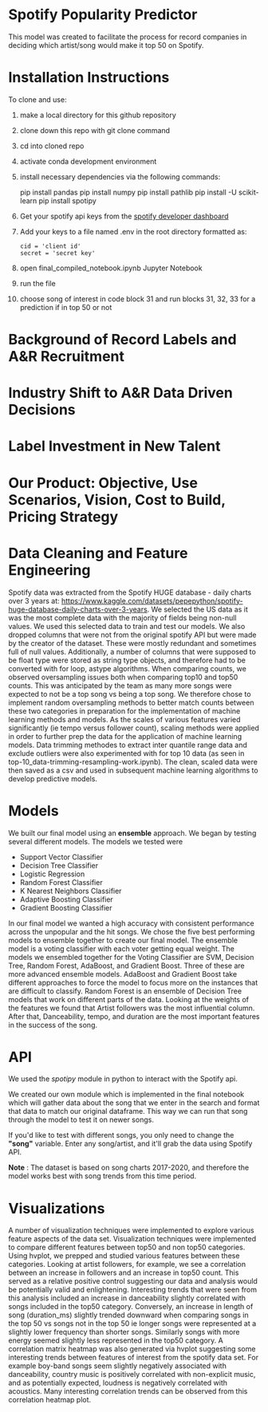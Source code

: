 # Spotify Popularity Predictor

This model was created to facilitate the process for record companies in deciding which artist/song would make it top 50 on Spotify. 

# Installation Instructions
To clone and use:
1) make a local directory for this github repository
2) clone down this repo with git clone command
3) cd into cloned repo
4) activate conda development environment
5) install necessary dependencies via the following commands:

    pip install pandas
    pip install numpy
    pip install pathlib
    pip install -U scikit-learn
    pip install spotipy 

6) Get your spotify api keys from the [spotify developer dashboard](https://developer.spotify.com/dashboard)
7) Add your keys to a file named .env in the root directory formatted as:
    ```
    cid = 'client id'
    secret = 'secret key'
    ```
8) open final_compiled_notebook.ipynb Jupyter Notebook
9) run the file
10) choose song of interest in code block 31 and run blocks 31, 32, 33 for a prediction if in top 50 or not

# Background of Record Labels and A&R Recruitment 

# Industry Shift to A&R Data Driven Decisions 

# Label Investment in New Talent

# Our Product: Objective, Use Scenarios, Vision, Cost to Build, Pricing Strategy

# Data Cleaning and Feature Engineering
Spotify data was extracted from the Spotify HUGE database - daily charts over 3 years at: https://www.kaggle.com/datasets/pepepython/spotify-huge-database-daily-charts-over-3-years. We selected the US data as it was the most complete data with the majority of fields being non-null values. We used this selected data to train and test our models. We also dropped columns that were not from the original spotify API but were made by the creator of the dataset. These were mostly redundant and sometimes full of null values. Additionally, a number of columns that were supposed to be float type were stored as string type objects, and therefore had to be converted with for loop, astype algorithms. When comparing counts, we observed oversampling issues both when comparing top10 and top50 counts. This was anticipated by the team as many more songs were expected to not be a top song vs being a top song. We therefore chose to implement random oversampling methods to better match counts between these two categories in preparation for the implementation of machine learning methods and models. As the scales of various features varied significantly (ie tempo versus follower count), scaling methods were applied in order to further prep the data for the application of machine learning models. Data trimming methodes to extract inter quantile range data and exclude outliers were also experimented with for top 10 data (as seen in top-10_data-trimming-resampling-work.ipynb). The clean, scaled data were then saved as a csv and used in subsequent machine learning algorithms to develop predictive models.

# Models 
We built our final model using an **ensemble** approach. We began by testing several different models. The models we tested were 
- Support Vector Classifier
- Decision Tree Classifier
- Logistic Regression
- Random Forest Classifier
- K Nearest Neighbors Classifier
- Adaptive Boosting Classifier
- Gradient Boosting Classifier
 
 In our final model we wanted a high accuracy with consistent performance across the unpopular and the hit songs. We chose the five best performing models to ensemble together to create our final model. The ensemble model is a voting classifier with each voter getting equal weight. The models we ensembled together for the Voting Classifier are SVM, Decision Tree, Random Forest, AdaBoost, and Gradient Boost. Three of these are more advanced ensemble models. AdaBoost and Gradient Boost take different approaches to force the model to focus more on the instances that are difficult to classify. Random Forest is an ensemble of Decision Tree models that work on different parts of the data. Looking at the weights of the features we found that Artist followers was the most influential column. After that, Danceability, tempo, and duration are the most important features in the success of the song.

# API
We used the *spotipy* module in python to interact with the Spotify api. 

We created our own module which is implemented in the final notebook which will gather data about the song that we enter in the search and format that data to match our original dataframe. This way we can run that song through the model to test it on newer songs. 

If you'd like to test with different songs, you only need to change the **"song"** variable. Enter any song/artist, and it'll grab the data using Spotify API. 

**Note** : The dataset is based on song charts 2017-2020, and therefore the model works best with song trends from this time period. 


# Visualizations
A number of visualization techniques were implemented to explore various feature aspects of the data set. Visualization techniques were implemented to compare different features between top50 and non top50 categories. Using hvplot, we prepped and studied various features between these categories. Looking at artist followers, for example, we see a correlation between an increase in followers and an increase in top50 count. This served as a relative positive control suggesting our data and analysis would be potentially valid and enlightening. Interesting trends that were seen from this analysis included an increase in danceability slightly correlated with songs included in the top50 category. Conversely, an increase in length of song (duration_ms) slightly trended downward when comparing songs in the top 50 vs songs not in the top 50 ie longer songs were represented at a slightly lower frequency than shorter songs. Similarly songs with more energy seemed slightly less represented in the top50 category. A correlation matrix heatmap was also generated via hvplot suggesting some interesting trends between features of interest from the spotify data set. For example boy-band songs seem slightly negatively associated with danceability, country music is positively correlated with non-explicit music, and as potentially expected, loudness is negatively correlated with acoustics. Many interesting correlation trends can be observed from this correlation heatmap plot.



